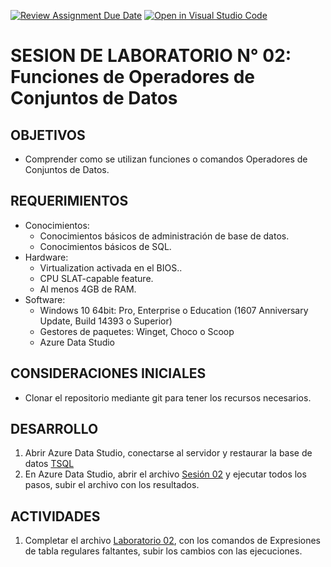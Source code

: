 [![Review Assignment Due Date](https://classroom.github.com/assets/deadline-readme-button-22041afd0340ce965d47ae6ef1cefeee28c7c493a6346c4f15d667ab976d596c.svg)](https://classroom.github.com/a/qYut2xLB)
[![Open in Visual Studio Code](https://classroom.github.com/assets/open-in-vscode-2e0aaae1b6195c2367325f4f02e2d04e9abb55f0b24a779b69b11b9e10269abc.svg)](https://classroom.github.com/online_ide?assignment_repo_id=17282270&assignment_repo_type=AssignmentRepo)
# SESION DE LABORATORIO N° 02: Funciones de Operadores de Conjuntos de Datos

## OBJETIVOS
  * Comprender como se utilizan funciones o comandos Operadores de Conjuntos de Datos.

## REQUERIMIENTOS
  * Conocimientos: 
    - Conocimientos básicos de administración de base de datos.
    - Conocimientos básicos de SQL.
  * Hardware:
    - Virtualization activada en el BIOS..
    - CPU SLAT-capable feature.
    - Al menos 4GB de RAM.
  * Software:
    - Windows 10 64bit: Pro, Enterprise o Education (1607 Anniversary Update, Build 14393 o Superior)
    - Gestores de paquetes: Winget, Choco o Scoop
    - Azure Data Studio

## CONSIDERACIONES INICIALES
  * Clonar el repositorio mediante git para tener los recursos necesarios.
  
## DESARROLLO

1. Abrir Azure Data Studio, conectarse al servidor y restaurar la base de datos [TSQL](TSQL.bak) 
2. En Azure Data Studio, abrir el archivo [Sesión 02](Sesion02SQL.ipynb) y ejecutar todos los pasos, subir el archivo con los resultados.

## ACTIVIDADES

1. Completar el archivo [Laboratorio 02](Lab02SQL.ipynb), con los comandos de Expresiones de tabla regulares faltantes, subir los cambios con las ejecuciones.
